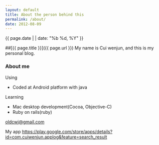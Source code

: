 ```yaml
---
layout: default
title: About the person behind this
permalink: /about/
date: 2012-08-09
---
```

<div class="meta">{{ page.date | | date: "%b %d, %Y"  }}</div>

##[{{ page.title }}]({{ page.url }})
My name is Cui wenjun, and this is my personal blog.

### About me

Using

* Coded at Android platform with java

Learning

* Mac desktop development(Cocoa, Objective-C)
* Ruby on rails(ruby)

oldcwj@gmail.com

My app https://play.google.com/store/apps/details?id=com.cuiwenjun.applog&feature=search_result

